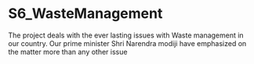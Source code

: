 # S6_WasteManagement
The project deals with the ever lasting issues with Waste management in our country. Our prime minister Shri Narendra modiji 
have emphasized on the matter more than any other issue
